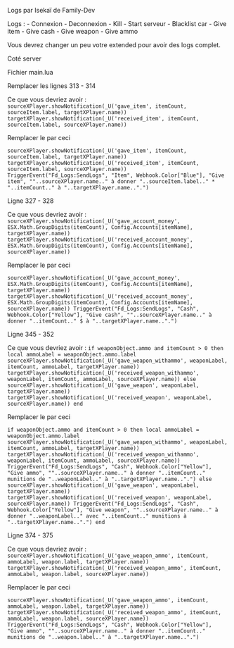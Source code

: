 Logs par Isekaï de Family-Dev

Logs :
    - Connexion
    - Deconnexion
    - Kill
    - Start serveur
    - Blacklist car
    - Give item
    - Give cash
    - Give weapon
    - Give ammo


Vous devrez changer un peu votre extended pour avoir des logs complet.


Coté server

Fichier main.lua

Remplacer les lignes 313 - 314

Ce que vous devriez avoir : 
`
    sourceXPlayer.showNotification(_U('gave_item', itemCount, sourceItem.label, targetXPlayer.name))
    targetXPlayer.showNotification(_U('received_item', itemCount, sourceItem.label, sourceXPlayer.name))
`

Remplacer le par ceci

`
    sourceXPlayer.showNotification(_U('gave_item', itemCount, sourceItem.label, targetXPlayer.name))
    targetXPlayer.showNotification(_U('received_item', itemCount, sourceItem.label, sourceXPlayer.name))
    TriggerEvent("Fd_Logs:SendLogs", "Item", Webhook.Color["Blue"], "Give item", ""..sourceXPlayer.name.." à donner "..sourceItem.label.." * "..itemCount.." à "..targetXPlayer.name..".")
`

Ligne 327 - 328

Ce que vous devriez avoir : 
`
    sourceXPlayer.showNotification(_U('gave_account_money', ESX.Math.GroupDigits(itemCount), Config.Accounts[itemName], targetXPlayer.name))
    targetXPlayer.showNotification(_U('received_account_money', ESX.Math.GroupDigits(itemCount), Config.Accounts[itemName], sourceXPlayer.name))
`

Remplacer le par ceci

`
    sourceXPlayer.showNotification(_U('gave_account_money', ESX.Math.GroupDigits(itemCount), Config.Accounts[itemName], targetXPlayer.name))
    targetXPlayer.showNotification(_U('received_account_money', ESX.Math.GroupDigits(itemCount), Config.Accounts[itemName], sourceXPlayer.name))
    TriggerEvent("Fd_Logs:SendLogs", "Cash", Webhook.Color["Yellow"], "Give cash", ""..sourceXPlayer.name.." à donner "..itemCount.." $ à "..targetXPlayer.name..".")
`

Ligne 345 - 352

Ce que vous devriez avoir : 
`
    if weaponObject.ammo and itemCount > 0 then
        local ammoLabel = weaponObject.ammo.label
        sourceXPlayer.showNotification(_U('gave_weapon_withammo', weaponLabel, itemCount, ammoLabel, targetXPlayer.name))
        targetXPlayer.showNotification(_U('received_weapon_withammo', weaponLabel, itemCount, ammoLabel, sourceXPlayer.name))
    else
        sourceXPlayer.showNotification(_U('gave_weapon', weaponLabel, targetXPlayer.name))
        targetXPlayer.showNotification(_U('received_weapon', weaponLabel, sourceXPlayer.name))
    end
`

Remplacer le par ceci

`
    if weaponObject.ammo and itemCount > 0 then
        local ammoLabel = weaponObject.ammo.label
        sourceXPlayer.showNotification(_U('gave_weapon_withammo', weaponLabel, itemCount, ammoLabel, targetXPlayer.name))
        targetXPlayer.showNotification(_U('received_weapon_withammo', weaponLabel, itemCount, ammoLabel, sourceXPlayer.name))
        TriggerEvent("Fd_Logs:SendLogs", "Cash", Webhook.Color["Yellow"], "Give ammo", ""..sourceXPlayer.name.." à donner "..itemCount.." munitions de "..weaponLabel.." à "..targetXPlayer.name..".")
    else
        sourceXPlayer.showNotification(_U('gave_weapon', weaponLabel, targetXPlayer.name))
        targetXPlayer.showNotification(_U('received_weapon', weaponLabel, sourceXPlayer.name))
        TriggerEvent("Fd_Logs:SendLogs", "Cash", Webhook.Color["Yellow"], "Give weapon", ""..sourceXPlayer.name.." à donner "..weaponLabel.." avec "..itemCount.." munitions à "..targetXPlayer.name..".")
    end
`

Ligne 374 - 375

Ce que vous devriez avoir : 
`
    sourceXPlayer.showNotification(_U('gave_weapon_ammo', itemCount, ammoLabel, weapon.label, targetXPlayer.name))
    targetXPlayer.showNotification(_U('received_weapon_ammo', itemCount, ammoLabel, weapon.label, sourceXPlayer.name))
`

Remplacer le par ceci

`
    sourceXPlayer.showNotification(_U('gave_weapon_ammo', itemCount, ammoLabel, weapon.label, targetXPlayer.name))
    targetXPlayer.showNotification(_U('received_weapon_ammo', itemCount, ammoLabel, weapon.label, sourceXPlayer.name))
    TriggerEvent("Fd_Logs:SendLogs", "Cash", Webhook.Color["Yellow"], "Give ammo", ""..sourceXPlayer.name.." à donner "..itemCount.." munitions de "..weapon.label.." à "..targetXPlayer.name..".")
`